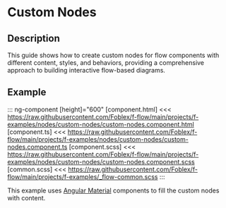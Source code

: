 ﻿# Custom Nodes

## Description

This guide shows how to create custom nodes for flow components with different content, styles, and behaviors, providing a comprehensive approach to building interactive flow-based diagrams.

## Example

::: ng-component <custom-nodes></custom-nodes> [height]="600"
[component.html] <<< https://raw.githubusercontent.com/Foblex/f-flow/main/projects/f-examples/nodes/custom-nodes/custom-nodes.component.html
[component.ts] <<< https://raw.githubusercontent.com/Foblex/f-flow/main/projects/f-examples/nodes/custom-nodes/custom-nodes.component.ts
[component.scss] <<< https://raw.githubusercontent.com/Foblex/f-flow/main/projects/f-examples/nodes/custom-nodes/custom-nodes.component.scss
[common.scss] <<< https://raw.githubusercontent.com/Foblex/f-flow/main/projects/f-examples/_flow-common.scss
:::

This example uses [Angular Material](https://material.angular.io/) components to fill the custom nodes with content.

